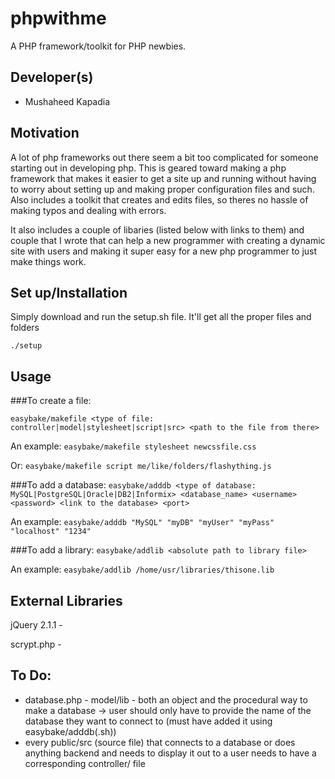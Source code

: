 phpwithme
==========
A PHP framework/toolkit for PHP newbies. 

Developer(s)
------------
* Mushaheed Kapadia

Motivation 
----------
A lot of php frameworks out there seem a bit too complicated for someone starting out in developing php. This is geared toward making a php framework that makes it easier to get a site up and running without having to worry about setting up and making proper configuration files and such. Also includes a toolkit that creates and edits files, so theres no hassle of making typos and dealing with errors.

It also includes a couple of libaries (listed below with links to them) and couple that I wrote that can help a new programmer with creating a dynamic site with users and making it super easy for a new php programmer to just make things work.

Set up/Installation
-------------------
Simply download and run the setup.sh file. It'll get all the proper files and folders

`./setup`


Usage
-----
###To create a file: 

`easybake/makefile <type of file: controller|model|stylesheet|script|src> <path to the file from there>`

An example: `easybake/makefile stylesheet newcssfile.css`

Or: `easybake/makefile script me/like/folders/flashything.js`

###To add a database: 
`easybake/adddb <type of database: MySQL|PostgreSQL|Oracle|DB2|Informix> <database_name> <username> <password> <link to the database> <port>`

An example:  `easybake/adddb "MySQL" "myDB" "myUser" "myPass" "localhost" "1234"`

###To add a library: 
`easybake/addlib <absolute path to library file>`

An example: `easybake/addlib /home/usr/libraries/thisone.lib`

External Libraries
------------------
jQuery 2.1.1 - 

scrypt.php - 


To Do:
------
* database.php -  model/lib - both an object and the procedural way to make a database
  -> user should only have to provide the name of the database they want to connect to (must have added it using easybake/adddb(.sh)) 
* every public/src (source file) that connects to a database or does anything backend and needs to display it out to a user needs to have a corresponding controller/ file
